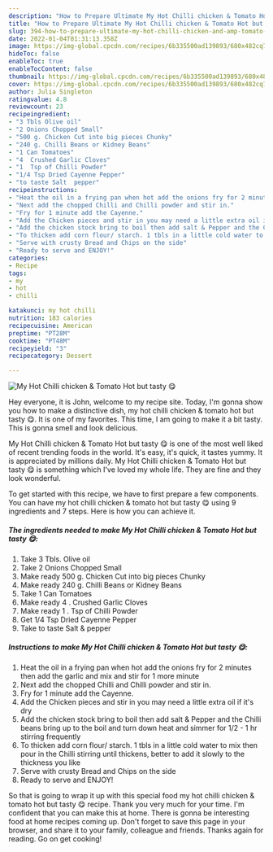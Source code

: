 ```yaml
---
description: "How to Prepare Ultimate My Hot Chilli chicken & Tomato Hot but tasty 😋"
title: "How to Prepare Ultimate My Hot Chilli chicken & Tomato Hot but tasty 😋"
slug: 394-how-to-prepare-ultimate-my-hot-chilli-chicken-and-amp-tomato-hot-but-tasty
date: 2022-01-04T01:31:13.358Z
image: https://img-global.cpcdn.com/recipes/6b335500ad139893/680x482cq70/my-hot-chilli-chicken-tomato-hot-but-tasty-recipe-main-photo.jpg
hideToc: false
enableToc: true
enableTocContent: false
thumbnail: https://img-global.cpcdn.com/recipes/6b335500ad139893/680x482cq70/my-hot-chilli-chicken-tomato-hot-but-tasty-recipe-main-photo.jpg
cover: https://img-global.cpcdn.com/recipes/6b335500ad139893/680x482cq70/my-hot-chilli-chicken-tomato-hot-but-tasty-recipe-main-photo.jpg
author: Julia Singleton
ratingvalue: 4.8
reviewcount: 23
recipeingredient:
- "3 Tbls Olive oil"
- "2 Onions Chopped Small"
- "500 g. Chicken Cut into big pieces Chunky"
- "240 g. Chilli Beans or Kidney Beans"
- "1 Can Tomatoes"
- "4  Crushed Garlic Cloves"
- "1  Tsp of Chilli Powder"
- "1/4 Tsp Dried Cayenne Pepper"
- "to taste Salt  pepper"
recipeinstructions:
- "Heat the oil in a frying pan when hot add the onions fry for 2 minutes then add the garlic and mix and stir for 1 more minute"
- "Next add the chopped Chilli and Chilli powder and stir in."
- "Fry for 1 minute add the Cayenne."
- "Add the Chicken pieces and stir in you may need a little extra oil if it&#39;s dry"
- "Add the chicken stock bring to boil then add salt & Pepper and the Chilli beans bring up to the boil and turn down heat and simmer for 1/2 - 1 hr stirring frequently"
- "To thicken add corn flour/ starch. 1 tbls in a little cold water to mix then pour in the Chilli stirring until thickens, better to add it slowly to the thickness you like"
- "Serve with crusty Bread and Chips on the side"
- "Ready to serve and ENJOY!"
categories:
- Recipe
tags:
- my
- hot
- chilli

katakunci: my hot chilli 
nutrition: 183 calories
recipecuisine: American
preptime: "PT28M"
cooktime: "PT48M"
recipeyield: "3"
recipecategory: Dessert

---
```



![My Hot Chilli chicken & Tomato Hot but tasty 😋](https://img-global.cpcdn.com/recipes/6b335500ad139893/680x482cq70/my-hot-chilli-chicken-tomato-hot-but-tasty-recipe-main-photo.jpg)

Hey everyone, it is John, welcome to my recipe site. Today, I'm gonna show you how to make a distinctive dish, my hot chilli chicken & tomato hot but tasty 😋. It is one of my favorites. This time, I am going to make it a bit tasty. This is gonna smell and look delicious.



My Hot Chilli chicken & Tomato Hot but tasty 😋 is one of the most well liked of recent trending foods in the world. It's easy, it's quick, it tastes yummy. It is appreciated by millions daily. My Hot Chilli chicken & Tomato Hot but tasty 😋 is something which I've loved my whole life. They are fine and they look wonderful.


To get started with this recipe, we have to first prepare a few components. You can have my hot chilli chicken & tomato hot but tasty 😋 using 9 ingredients and 7 steps. Here is how you can achieve it.

<!--inarticleads1-->

##### The ingredients needed to make My Hot Chilli chicken & Tomato Hot but tasty 😋:

1. Take 3 Tbls. Olive oil
1. Take 2 Onions Chopped Small
1. Make ready 500 g. Chicken Cut into big pieces Chunky
1. Make ready 240 g. Chilli Beans or Kidney Beans
1. Take 1 Can Tomatoes
1. Make ready 4 . Crushed Garlic Cloves
1. Make ready 1 . Tsp of Chilli Powder
1. Get 1/4 Tsp Dried Cayenne Pepper
1. Take to taste Salt & pepper




<!--inarticleads2-->

##### Instructions to make My Hot Chilli chicken & Tomato Hot but tasty 😋:

1. Heat the oil in a frying pan when hot add the onions fry for 2 minutes then add the garlic and mix and stir for 1 more minute
1. Next add the chopped Chilli and Chilli powder and stir in.
1. Fry for 1 minute add the Cayenne.
1. Add the Chicken pieces and stir in you may need a little extra oil if it&#39;s dry
1. Add the chicken stock bring to boil then add salt & Pepper and the Chilli beans bring up to the boil and turn down heat and simmer for 1/2 - 1 hr stirring frequently
1. To thicken add corn flour/ starch. 1 tbls in a little cold water to mix then pour in the Chilli stirring until thickens, better to add it slowly to the thickness you like
1. Serve with crusty Bread and Chips on the side
1. Ready to serve and ENJOY!



So that is going to wrap it up with this special food my hot chilli chicken & tomato hot but tasty 😋 recipe. Thank you very much for your time. I'm confident that you can make this at home. There is gonna be interesting food at home recipes coming up. Don't forget to save this page in your browser, and share it to your family, colleague and friends. Thanks again for reading. Go on get cooking!
